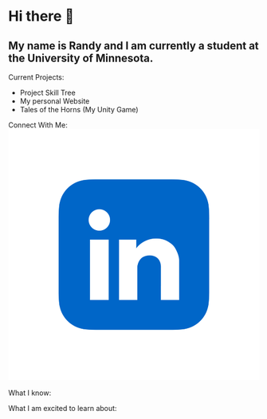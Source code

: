 # Hi there 👋
## My name is Randy and I am currently a student at the University of Minnesota.

Current Projects:
- Project Skill Tree
- My personal Website
- Tales of the Horns (My Unity Game)

Connect With Me:
![image](LinkedIn_logo_initials.png)


What I know:

What I am excited to learn about:
<!--
**iamRandy/iamRandy** is a ✨ _special_ ✨ repository because its `README.md` (this file) appears on your GitHub profile.

Here are some ideas to get you started:

- 🔭 I’m currently working on ...
- 🌱 I’m currently learning ...
- 👯 I’m looking to collaborate on ...
- 🤔 I’m looking for help with ...
- 💬 Ask me about ...
- 📫 How to reach me: ...
- 😄 Pronouns: ...
- ⚡ Fun fact: ...
-->
